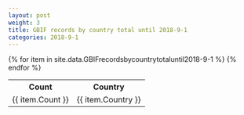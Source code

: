 ```yaml
---
layout: post
weight: 3
title: GBIF records by country total until 2018-9-1
categories: 2018-9-1
---
```

<table>
	<tr>
		<th>Count</th>
		<th>Country</th>
	</tr>
{% for item in site.data.GBIFrecordsbycountrytotaluntil2018-9-1 %}
	<tr>
		<td>{{ item.Count }}</td>
		<td>{{ item.Country }}</td>
	</tr>
                     {% endfor %}
</table>